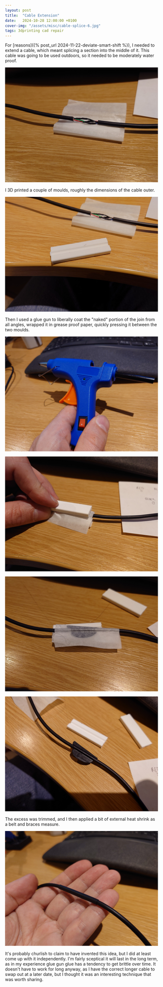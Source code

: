 ```yaml
---
layout: post
title:  "Cable Extension"
date:   2024-10-28 12:00:00 +0100
cover-img: "/assets/misc/cable-splice-6.jpg"
tags: 3dprinting cad repair
---
```

For [reasons]({% post_url 2024-11-22-deviate-smart-shift %}), I needed to extend a cable, which meant splicing a section into the middle of it. This cable was going to be used outdoors, so it needed to be moderately water proof.

![Naked Spliced Cable](/assets/misc/cable-splice-1.jpg)

I 3D printed a couple of moulds, roughly the dimensions of the cable outer.

![Moulds](/assets/misc/cable-splice-2.jpg)

Then I used a glue gun to liberally coat the "naked" portion of the join from all angles, wrapped it in grease proof paper, quickly pressing it between the two moulds.

![Glue Gun](/assets/misc/cable-splice-3.jpg)

![Pressing](/assets/misc/cable-splice-4.jpg)

![De-mould](/assets/misc/cable-splice-5.jpg)

![De-paper](/assets/misc/cable-splice-6.jpg)

The excess was trimmed, and I then applied a bit of external heat shrink as a belt and braces measure.

![Heat Shrink](/assets/misc/cable-splice-7.jpg)

It's probably churlish to claim to have invented this idea, but I did at least come up with it independently. I'm fairly sceptical it will last in the long term, as in my experience glue gun glue has a tendency to get brittle over time. It doesn't have to work for long anyway, as I have the correct longer cable to swap out at a later date, but I thought it was an interesting technique that was worth sharing.

